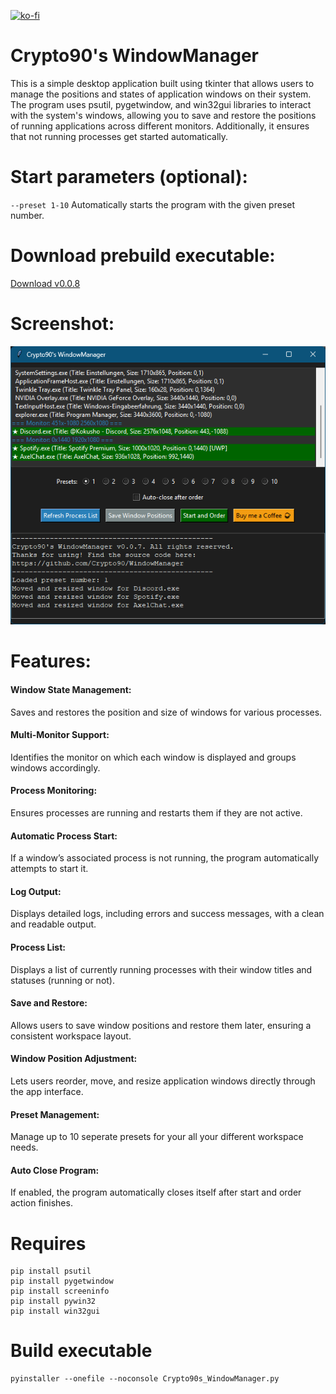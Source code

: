 [![ko-fi](https://ko-fi.com/img/githubbutton_sm.svg)](https://ko-fi.com/K3K314GUP)

# Crypto90's WindowManager
This is a simple desktop application built using tkinter that allows users to manage the positions and states of application windows on their system. The program uses psutil, pygetwindow, and win32gui libraries to interact with the system's windows, allowing you to save and restore the positions of running applications across different monitors. Additionally, it ensures that not running processes get started automatically.

# Start parameters (optional):
`--preset 1-10` Automatically starts the program with the given preset number.

# Download prebuild executable:
[Download v0.0.8](https://github.com/Crypto90/WindowManager/releases/download/0.0.8/Crypto90s_WindowManager.exe)

# Screenshot:
![til](./preview.png)

# Features:

#### Window State Management:

Saves and restores the position and size of windows for various processes.

#### Multi-Monitor Support:

Identifies the monitor on which each window is displayed and groups windows accordingly.

#### Process Monitoring:

Ensures processes are running and restarts them if they are not active.

#### Automatic Process Start:

If a window’s associated process is not running, the program automatically attempts to start it.

#### Log Output:

Displays detailed logs, including errors and success messages, with a clean and readable output.

#### Process List:

Displays a list of currently running processes with their window titles and statuses (running or not).

#### Save and Restore:

Allows users to save window positions and restore them later, ensuring a consistent workspace layout.

#### Window Position Adjustment:

Lets users reorder, move, and resize application windows directly through the app interface.

#### Preset Management:

Manage up to 10 seperate presets for your all your different workspace needs.

#### Auto Close Program:

If enabled, the program automatically closes itself after start and order action finishes.

# Requires
```
pip install psutil
pip install pygetwindow
pip install screeninfo
pip install pywin32
pip install win32gui
```

# Build executable
```
pyinstaller --onefile --noconsole Crypto90s_WindowManager.py
```
